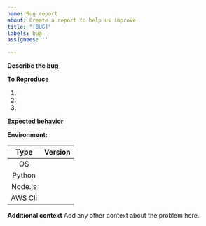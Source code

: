 ```yaml
---
name: Bug report
about: Create a report to help us improve
title: "[BUG]"
labels: bug
assignees: ''

---
```


**Describe the bug**
<!--- A clear and concise description of what the bug is. -->

**To Reproduce**
<!--- Steps to reproduce the behavior: -->
1.
2.
3.

**Expected behavior**
<!--- A clear and concise description of what you expected to happen. -->

**Environment:**
<!-- Please complete the following information if necessary, and add line if you think it's useful-->
|  Type   |              Version               |
| :-----: | :--------------------------------: |
|   OS    | <!-- Your OS here (e.g. MacOS) --> |
| Python  |       <!-- If applicable -->       |
| Node.js |       <!-- If applicable -->       |
| AWS Cli |       <!-- If applicable -->       |

**Additional context**
Add any other context about the problem here.
